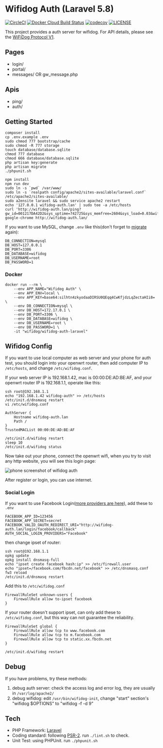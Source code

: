# Wifidog Auth (Laravel 5.8)

[![CircleCI](https://circleci.com/gh/wifidog/wifidog-auth-laravel.svg?style=svg)](https://circleci.com/gh/wifidog/wifidog-auth-laravel)
[![Docker Cloud Build Status](https://img.shields.io/docker/cloud/build/wifidog/wifidog-auth-laravel.svg)](https://hub.docker.com/r/wifidog/wifidog-auth-laravel)
[![codecov](https://codecov.io/gh/wifidog/wifidog-auth-laravel/branch/master/graph/badge.svg)](https://codecov.io/gh/wifidog/wifidog-auth-laravel)
[![LICENSE](https://img.shields.io/badge/license-Anti%20996-blue.svg)](https://github.com/wifidog/wifidog-auth-laravel/blob/master/LICENSE)

This project provides a auth server for wifidog. For API details, please see the [WiFiDog Protocol V1](http://dev.wifidog.org/wiki/doc/developer/WiFiDogProtocol_V1).

## Pages

- login/
- portal/
- messages/ OR gw\_message.php

## Apis

- ping/
- auth/

## Getting Started

```
composer install
cp .env.example .env
sudo chmod 777 bootstrap/cache
sudo chmod -R 777 storage
touch database/database.sqlite
chmod 777 database
chmod 666 database/database.sqlite
php artisan key:generate
php artisan migrate
./phpunit.sh

npm install
npm run dev
sudo ln -s `pwd` /var/www/
sudo ln -s `realpath config/apache2/sites-available/laravel.conf` /etc/apache2/sites-available/
sudo a2ensite laravel && sudo service apache2 restart
echo '127.0.0.1 wifidog-auth.lan' | sudo tee -a /etc/hosts
curl 'http://wifidog-auth.lan/ping?gw_id=001217DA42D2&sys_uptime=742725&sys_memfree=2604&sys_load=0.03&wifidog_uptime=3861'
google-chrome http://wifidog-auth.lan/
```

If you want to use MySQL, change `.env` like this\(don't forget to [migrate](https://laravel.com/docs/migrations#running-migrations) again\):

```
DB_CONNECTION=mysql
DB_HOST=127.0.0.1
DB_PORT=3306
DB_DATABASE=wifidog
DB_USERNAME=root
DB_PASSWORD=1
```

### Docker

```
docker run --rm \
    --env APP_NAME="Wifidog Auth" \
    --env APP_ENV=local \
    --env APP_KEY=base64:silhtn4zkyodaaDIRSU0QEqq4CwKfjdzLqZectaHIi8= \
    --env DB_CONNECTION=mysql \
    --env DB_HOST=172.17.0.1 \
    --env DB_PORT=3306 \
    --env DB_DATABASE=wifidog \
    --env DB_USERNAME=root \
    --env DB_PASSWORD=1 \
    -it "wifidog/wifidog-auth-laravel"
```

## Wifidog Config

If you want to use local computer as web server and your phone for auth test, you should login into your openwrt router, then add computer IP to `/etc/hosts`, and change `/etc/wifidog.conf`.

If your web server IP is 192.168.1.42, mac is 00:00:DE:AD:BE:AF, and your openwrt router IP is 192.168.1.1, operate like this:

```
ssh root@192.168.1.1
echo "192.168.1.42 wifidog-auth" >> /etc/hosts
/etc/init.d/dnsmasq restart
vi /etc/wifidog.conf
```

```
AuthServer {
    Hostname wifidog-auth.lan
    Path /
}
TrustedMACList 00:00:DE:AD:BE:AF
```

```
/etc/init.d/wifidog restart
sleep 10
/etc/init.d/wifidog status
```

Now take out your phone, connect the openwrt wifi, when you try to visit any http website, you will see this login page:

![phone screenshot of wifidog auth](https://user-images.githubusercontent.com/4971414/59157860-c1328180-8ae4-11e9-9325-51269f3c6c76.png)

After register or login, you can use internet.

### Social Login

If you want to use Facebook Login\([more providers are here](https://github.com/sinkcup/laravel-make-auth-socialite)\), add these to `.env`

```
FACEBOOK_APP_ID=123456
FACEBOOK_APP_SECRET=secret
FACEBOOK_VALID_OAUTH_REDIRECT_URI="http://wifidog-auth.lan/login/facebook/callback"
AUTH_SOCIAL_LOGIN_PROVIDERS="Facebook"
```

then change ipset of router:

```
ssh root@192.168.1.1
opkg update
opkg install dnsmasq-full
echo "ipset create facebook hash:ip" >> /etc/firewall.user
echo "ipset=/facebook.com/fbcdn.net/facebook" >> /etc/dnsmasq.conf
fw3 reload
/etc/init.d/dnsmasq restart
```

Add this to `/etc/wifidog.conf`

```
FirewallRuleSet unknown-users {
    FirewallRule allow to-ipset facebook
}
```

If your router doesn't support ipset, can only add these to `/etc/wifidog.conf`, but this way can not guarantee the reliability.

```
FirewallRuleSet global {
    FirewallRule allow tcp to www.facebook.com
    FirewallRule allow tcp to m.facebook.com
    FirewallRule allow tcp to static.xx.fbcdn.net
}
```

```
/etc/init.d/wifidog restart
```

## Debug

If you have problems, try these methods:

1. debug auth server: check the access log and error log, they are usually in `/var/log/apache2/`
2. debug wifidog: edit `/usr/bin/wifidog-init`, change "start" section's "wifidog $OPTIONS" to "wifidog -f -d 9"

## Tech

- PHP Framework: [Laravel](https://laravel.com/)
- Coding standard: following [PSR-2](http://www.php-fig.org/psr/psr-2/). run `./lint.sh` to check.
- Unit Test: using PHPUnit. run `./phpunit.sh`
